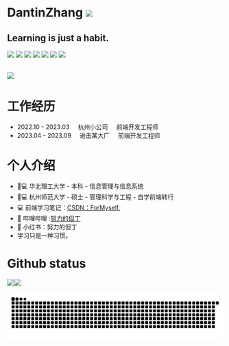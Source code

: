 

<p>
<h1 height="200px">DantinZhang <a href="https://www.gautamkrishnar.com/"><img src="https://media.giphy.com/media/hvRJCLFzcasrR4ia7z/giphy.gif" width="5%"></a></h1>
<h2>Learning is just a habit.</h3>
</p>



<div>
  <img src="https://img.shields.io/badge/-JavaScript-f6da1c?style=flat&logo=javascript&logoColor=white">
  <!-- <img src="https://img.shields.io/badge/-TypeScript-2b6dbf?style=flat&logo=typescript&logoColor=white">
       <img src="https://img.shields.io/badge/-React-00b4ce?style=flat&logo=react&logoColor=white">
       <img src="https://img.shields.io/badge/-Next-black?style=flat&logo=next.js&logoColor=white">
       <img src="https://img.shields.io/badge/-Node.js-3C873A?style=flat&logo=Node.js&logoColor=white">
  -->
  <img src="https://img.shields.io/badge/-Vue-46b882?style=flat&logo=vue.js&logoColor=white">
  <img src="https://img.shields.io/badge/-Git-ee462c?style=flat&logo=git&logoColor=white">
  <img src="https://img.shields.io/badge/-Github-black?style=flat&logo=github">
  <img src="https://img.shields.io/badge/-Webpack-%232C3A42?style=flat-square&logo=webpack">
  <img src="https://img.shields.io/badge/wechat_miniprogram-09b955?style=flat&logo=wechat&logoColor=white">
  <img src="https://img.shields.io/badge/-less-bf608e?style=flat&logo=less&logoColor=white">
</div>

<br />

![](https://img.shields.io/badge/dynamic/json?color=fb7299&label=%E5%93%94%E5%93%A9%E5%93%94%E5%93%A9&query=%24.data.follower&suffix=%E5%85%B3%E6%B3%A8&url=https%3A%2F%2Fapi.bilibili.com%2Fx%2Frelation%2Fstat%3Fvmid%3D89821082)


# 工作经历

- 2022.10 - 2023.03    &nbsp;&nbsp;&nbsp;    杭州小公司     &nbsp;&nbsp;&nbsp;      前端开发工程师
- 2023.04 - 2023.09    &nbsp;&nbsp;&nbsp;    进击某大厂     &nbsp;&nbsp;&nbsp;      前端开发工程师

# 个人介绍

- 👨💻 华北理工大学 - 本科 - 信息管理与信息系统
- 👨💻 杭州师范大学 - 硕士 - 管理科学与工程 - 自学前端转行
- 💻 前端学习笔记：<a href="https://blog.csdn.net/weixin_42044763" target="_blank">CSDN：ForMyself.</a>
- 🌝 哔哩哔哩 :<a href="https://space.bilibili.com/89821082" target="_blank">努力的但丁</a>
- 🌝 小红书：努力的但丁
- 学习只是一种习惯。


# Github status


<img align="" height="137px" src="https://github-readme-stats.vercel.app/api?username=DantinZhang&hide_title=true&hide_border=true&show_icons=true&include_all_commits=true&line_height=21&bg_color=0,EC6C6C,FFD479,FFFC79,73FA79&theme=graywhite" /><img align="" height="137px" src="https://github-readme-stats.vercel.app/api/top-langs/?username=DantinZhang&hide_title=true&hide_border=true&layout=compact&bg_color=0,73FA79,73FDFF,D783FF&theme=graywhite&locale=cn" />

![grid snake animation](./snake/github-user-contribution.svg)
